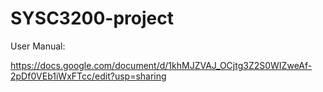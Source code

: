 # SYSC3200-project

User Manual:

https://docs.google.com/document/d/1khMJZVAJ_OCjtg3Z2S0WIZweAf-2pDf0VEb1iWxFTcc/edit?usp=sharing
